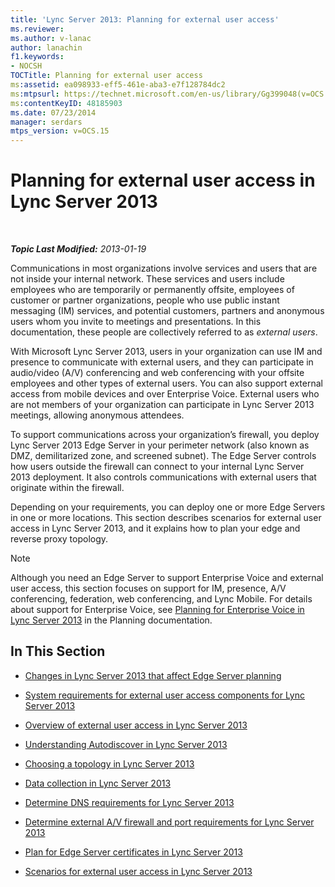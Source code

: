 ```yaml
---
title: 'Lync Server 2013: Planning for external user access'
ms.reviewer: 
ms.author: v-lanac
author: lanachin
f1.keywords:
- NOCSH
TOCTitle: Planning for external user access
ms:assetid: ea098933-eff5-461e-aba3-e7f128784dc2
ms:mtpsurl: https://technet.microsoft.com/en-us/library/Gg399048(v=OCS.15)
ms:contentKeyID: 48185903
ms.date: 07/23/2014
manager: serdars
mtps_version: v=OCS.15
---
```


<div data-xmlns="http://www.w3.org/1999/xhtml">

<div class="topic" data-xmlns="http://www.w3.org/1999/xhtml" data-msxsl="urn:schemas-microsoft-com:xslt" data-cs="http://msdn.microsoft.com/">

<div data-asp="https://msdn2.microsoft.com/asp">

# Planning for external user access in Lync Server 2013

</div>

<div id="mainSection">

<div id="mainBody">

<span> </span>

_**Topic Last Modified:** 2013-01-19_

Communications in most organizations involve services and users that are not inside your internal network. These services and users include employees who are temporarily or permanently offsite, employees of customer or partner organizations, people who use public instant messaging (IM) services, and potential customers, partners and anonymous users whom you invite to meetings and presentations. In this documentation, these people are collectively referred to as *external users*.

With Microsoft Lync Server 2013, users in your organization can use IM and presence to communicate with external users, and they can participate in audio/video (A/V) conferencing and web conferencing with your offsite employees and other types of external users. You can also support external access from mobile devices and over Enterprise Voice. External users who are not members of your organization can participate in Lync Server 2013 meetings, allowing anonymous attendees.

To support communications across your organization’s firewall, you deploy Lync Server 2013 Edge Server in your perimeter network (also known as DMZ, demilitarized zone, and screened subnet). The Edge Server controls how users outside the firewall can connect to your internal Lync Server 2013 deployment. It also controls communications with external users that originate within the firewall.

Depending on your requirements, you can deploy one or more Edge Servers in one or more locations. This section describes scenarios for external user access in Lync Server 2013, and it explains how to plan your edge and reverse proxy topology.

<div>


> [!NOTE]  
> Although you need an Edge Server to support Enterprise Voice and external user access, this section focuses on support for IM, presence, A/V conferencing, federation, web conferencing, and Lync Mobile. For details about support for Enterprise Voice, see <A href="lync-server-2013-planning-for-enterprise-voice.md">Planning for Enterprise Voice in Lync Server 2013</A> in the Planning documentation.



</div>

<div>

## In This Section

  - [Changes in Lync Server 2013 that affect Edge Server planning](lync-server-2013-changes-in-lync-server-that-affect-edge-server-planning.md)

  - [System requirements for external user access components for Lync Server 2013](lync-server-2013-system-requirements-for-external-user-access-components.md)

  - [Overview of external user access in Lync Server 2013](lync-server-2013-overview-of-external-user-access.md)

  - [Understanding Autodiscover in Lync Server 2013](lync-server-2013-understanding-autodiscover.md)

  - [Choosing a topology in Lync Server 2013](lync-server-2013-choosing-a-topology.md)

  - [Data collection in Lync Server 2013](lync-server-2013-data-collection.md)

  - [Determine DNS requirements for Lync Server 2013](lync-server-2013-determine-dns-requirements.md)

  - [Determine external A/V firewall and port requirements for Lync Server 2013](lync-server-2013-determine-external-a-v-firewall-and-port-requirements.md)

  - [Plan for Edge Server certificates in Lync Server 2013](lync-server-2013-plan-for-edge-server-certificates.md)

  - [Scenarios for external user access in Lync Server 2013](lync-server-2013-scenarios-for-external-user-access.md)

</div>

</div>

<span> </span>

</div>

</div>

</div>

